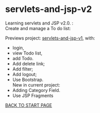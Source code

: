 # servlets-and-jsp-v2  
Learning servlets and JSP v2.0. :  
Create and manage a To do list:     

Previews project: [servlets-and-jsp-v1](https://github.com/FlorescuAndrei/servlets-and-jsp-v1.git), with:
  - login,  
  - view Todo list,  
  - add Todo.
  - Add delete link;  
  - Add filter;  
  - Add logout;  
  - Use Bootstrap.  
New in current project:   
 - Adding Category Field.  
 - Use JSP Fragments  
  
    
 [BACK TO START PAGE](https://github.com/FlorescuAndrei/Start.git) 
 

